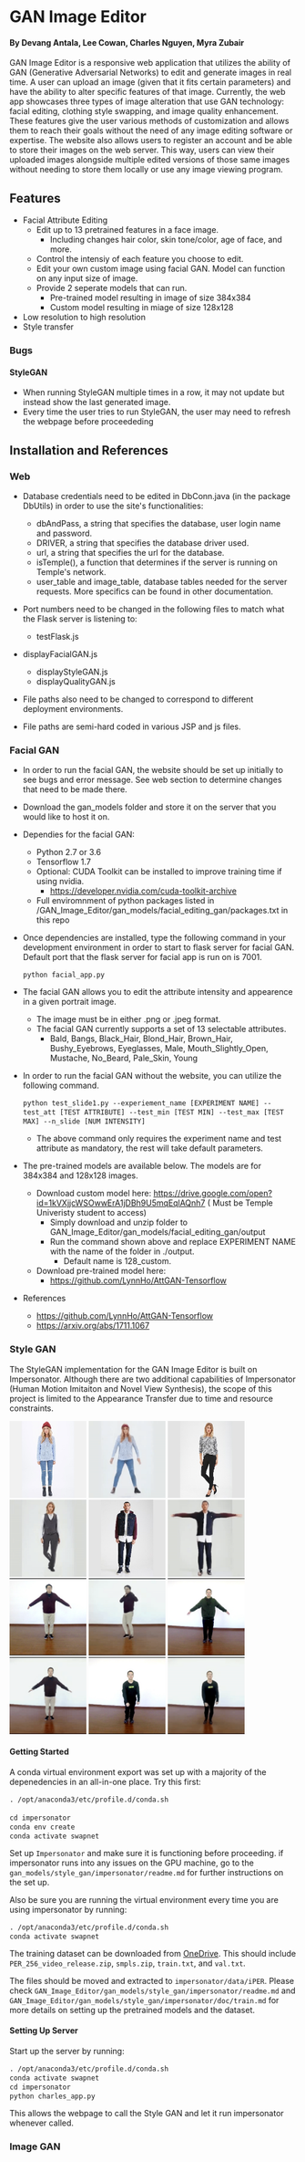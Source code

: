 # GAN Image Editor
#### By Devang Antala, Lee Cowan, Charles Nguyen, Myra Zubair

GAN Image Editor is a responsive web application that utilizes the ability of GAN (Generative Adversarial Networks) to edit and generate images in real time. A user can upload an image (given that it fits certain parameters) and have the ability to alter specific features of that image. Currently, the web app showcases three types of image alteration that use GAN technology: facial editing, clothing style swapping, and image quality enhancement. These features give the user various methods of customization and allows them to reach their goals without the need of any image editing software or expertise. The website also allows users to register an account and be able to store their images on the web server. This way, users can view their uploaded images alongside multiple edited versions of those same images without needing to store them locally or use any image viewing program.

## Features

- Facial Attribute Editing
	- Edit up to 13 pretrained features in a face image. 
		- Including changes hair color, skin tone/color, age of face, and more.
	- Control the intensiy of each feature you choose to edit. 
	- Edit your own custom image using facial GAN. Model can function on any input size of image. 
	- Provide 2 seperate models that can run.
		- Pre-trained model resulting in image of size 384x384
		- Custom model resulting in miage of size 128x128
- Low resolution to high resolution
- Style transfer

### Bugs

#### StyleGAN
* When running StyleGAN multiple times in a row, it may not update but instead show the last generated image. 
* Every time the user tries to run StyleGAN, the user may need to refresh the webpage before proceededing

## Installation and References

### Web

- Database credentials need to be edited in DbConn.java (in the package DbUtils) in order to use the site's functionalities:
	- dbAndPass, a string that specifies the database, user login name and password.
	- DRIVER, a string that specifies the database driver used.
	- url, a string that specifies the url for the database.
	- isTemple(), a function that determines if the server is running on Temple's network.
	- user_table and image_table, database tables needed for the server requests. More specifics can be found in other documentation.

- Port numbers need to be changed in the following files to match what the Flask server is listening to:
	- testFlask.js
- displayFacialGAN.js
	- displayStyleGAN.js
 	- displayQualityGAN.js

- File paths also need to be changed to correspond to different deployment environments.
- File paths are semi-hard coded in various JSP and js files.

### Facial GAN

- In order to run the facial GAN, the website should be set up initially to see bugs and error message. See web section to determine changes that need to be made there. 

- Download the gan_models folder and store it on the server that you would like to host it on. 

- Dependies for the facial GAN:
	- Python 2.7 or 3.6
	- Tensorflow 1.7
	- Optional: CUDA Toolkit can be installed to improve training time if using nvidia.  
		- https://developer.nvidia.com/cuda-toolkit-archive
	- Full enviromnment of python packages listed in /GAN_Image_Editor/gan_models/facial_editing_gan/packages.txt in this repo
	
- Once dependencies are installed, type the following command in your development environment in order to start to flask server for facial GAN. Default port that the flask server for facial app is run on is 7001.

	```console
	python facial_app.py
	```
	
- The facial GAN allows you to edit the attribute intensity and appearence in a given portrait image. 
	- The image must be in either .png or .jpeg format.
	- The facial GAN currently supports a set of 13 selectable attributes.
		- Bald, Bangs, Black_Hair, Blond_Hair, Brown_Hair, Bushy_Eyebrows, Eyeglasses, Male, Mouth_Slightly_Open, Mustache, No_Beard, Pale_Skin, Young

- In order to run the facial GAN without the website, you can utilize the following command. 

	```console
	python test_slide1.py --experiement_name [EXPERIMENT NAME] --test_att [TEST ATTRIBUTE] --test_min [TEST MIN] --test_max [TEST MAX] --n_slide [NUM INTENSITY]
	```
	- The above command only requires the experiment name and test attribute as mandatory, the rest will take default parameters. 
	

- The pre-trained models are available below. The models are for 384x384 and 128x128 images. 
	- Download custom model here: https://drive.google.com/open?id=1kVXjjcWSOwwErA1jDBh9U5mqEqlAQnh7 (
	Must be Temple Univeristy student to access)
		- Simply download and unzip folder to GAN_Image_Editor/gan_models/facial_editing_gan/output
		- Run the command shown above and replace EXPERIMENT NAME with the name of the folder in ./output.
			- Default name is 128_custom.
	- Download pre-trained model here:
		- https://github.com/LynnHo/AttGAN-Tensorflow
	
- References
	- https://github.com/LynnHo/AttGAN-Tensorflow
	- https://arxiv.org/abs/1711.1067

### Style GAN

The StyleGAN implementation for the GAN Image Editor is built on Impersonator. Although there are two additional capabilities of Impersonator (Human Motion Imitaiton and Novel View Synthesis), the scope of this project is limited to the Appearance Transfer due to time and resource constraints.

<p float="center">
	<img src='gan_models/style_gan/impersonator/assets/visuals/motion/Sweaters-id_0000088807_4_full.jpg' width="135"/>
  	<img src='gan_models/style_gan/impersonator/assets/visuals/motion/mixamo_0007_Sweaters-id_0000088807_4_full.gif' width="135"/>
  	<img src='gan_models/style_gan/impersonator/assets/visuals/appearance/Sweaters-id_0000337302_4_full.jpg' width="135"/>
	<img src='gan_models/style_gan/impersonator/assets/visuals/appearance/Sweaters-id_0000337302_4_full.gif' width="135"/>
	<img src='gan_models/style_gan/impersonator/assets/visuals/novel/Jackets_Vests-id_0000071603_4_full.jpg' width="135"/>
    <img src='gan_models/style_gan/impersonator/assets/visuals/novel/Jackets_Vests-id_0000071603_4_full.gif' width="135"/>
    <img src='gan_models/style_gan/impersonator/assets/visuals/motion/009_5_1_000.jpg' width="135"/>    
  	<img src='gan_models/style_gan/impersonator/assets/visuals/motion/mixamo_0031_000.gif' width="135"/>
  	<img src='gan_models/style_gan/impersonator/assets/visuals/appearance/001_19_1_000.jpg' width="135"/>
	<img src='gan_models/style_gan/impersonator/assets/visuals/appearance/001_19_1_000.gif' width="135"/>
	<img src='gan_models/style_gan/impersonator/assets/visuals/novel/novel_3.jpg' width="135"/>
    <img src='gan_models/style_gan/impersonator/assets/visuals/novel/novel_3.gif' width="135"/>
</p>

#### Getting Started

A conda virtual environment export was set up with a majority of the depenedencies in an all-in-one place. Try this first:

```
. /opt/anaconda3/etc/profile.d/conda.sh   

cd impersonator
conda env create
conda activate swapnet
```

Set up `Impersonator` and make sure it is functioning before proceeding. if impersonator runs into any issues on the GPU machine, go to the `gan_models/style_gan/impersonator/readme.md` for further instructions on the set up.

Also be sure you are running the virtual environment every time you are using impersonator by running:

```
. /opt/anaconda3/etc/profile.d/conda.sh   
conda activate swapnet
```

The training dataset can be downloaded from [OneDrive](https://onedrive.live.com/?authkey=%21AJL_NAQMkdXGPlA&id=3705E349C336415F%2188052&cid=3705E349C336415F). This should include `PER_256_video_release.zip`, `smpls.zip`, `train.txt`, and `val.txt`.

The files should be moved and extracted to `impersonator/data/iPER`.
Please check `GAN_Image_Editor/gan_models/style_gan/impersonator/readme.md` and `GAN_Image_Editor/gan_models/style_gan/impersonator/doc/train.md` for more details on setting up the pretrained models and the dataset.


#### Setting Up Server

Start up the server by running:
```
. /opt/anaconda3/etc/profile.d/conda.sh   
conda activate swapnet
cd impersonator
python charles_app.py
```

This allows the webpage to call the Style GAN and let it run impersonator whenever called.

### Image GAN
